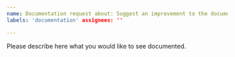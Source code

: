 ```yaml
---
name: Documentation request about: Suggest an improvement to the documentation title: ''
labels: 'documentation' assignees: ''

---
```


Please describe here what you would like to see documented.
